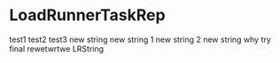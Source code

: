 # LoadRunnerTaskRep
test1 test2 test3
new string
new string 1
new string 2
new string
why
try
final
rewetwrtwe
LRString
